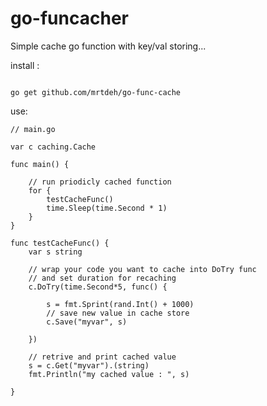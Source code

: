 # go-funcacher
Simple cache go function with key/val storing...

install :
```

go get github.com/mrtdeh/go-func-cache

```

use:
```golang
// main.go

var c caching.Cache

func main() {

	// run priodicly cached function
	for {
		testCacheFunc()
		time.Sleep(time.Second * 1)
	}
}

func testCacheFunc() {
	var s string
  	
	// wrap your code you want to cache into DoTry func
	// and set duration for recaching
	c.DoTry(time.Second*5, func() {

		s = fmt.Sprint(rand.Int() + 1000)
		// save new value in cache store
		c.Save("myvar", s)

	})

	// retrive and print cached value
	s = c.Get("myvar").(string)
	fmt.Println("my cached value : ", s)

}


```
